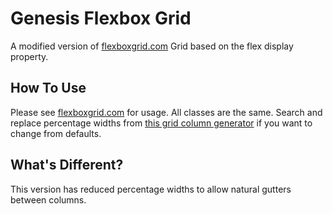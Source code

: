 # Genesis Flexbox Grid
A modified version of [flexboxgrid.com](http://flexboxgrid.com/)
Grid based on the flex display property.

## How To Use
Please see [flexboxgrid.com](http://flexboxgrid.com/) for usage. All classes are the same.
Search and replace percentage widths from [this grid column generator](http://thestizmedia.com/grid-column-generator/) if you want to change from defaults.

## What's Different?
This version has reduced percentage widths to allow natural gutters between columns.

